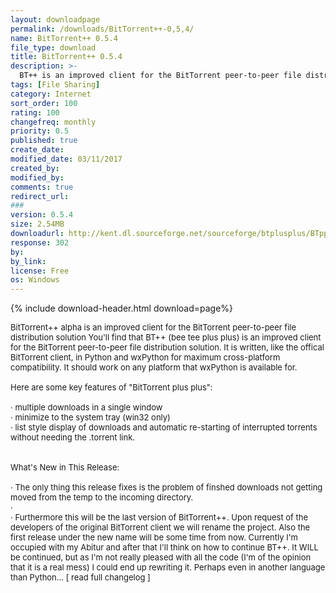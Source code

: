 ```yaml
---
layout: downloadpage
permalink: /downloads/BitTorrent++-0,5,4/
name: BitTorrent++ 0.5.4
file_type: download
title: BitTorrent++ 0.5.4
description: >-
  BT++ is an improved client for the BitTorrent peer-to-peer file distribution solution
tags: [File Sharing]
category: Internet
sort_order: 100
rating: 100
changefreq: monthly
priority: 0.5
published: true
create_date: 
modified_date: 03/11/2017
created_by: 
modified_by: 
comments: true
redirect_url: 
### 
version: 0.5.4
size: 2.54MB
downloadurl: http://kent.dl.sourceforge.net/sourceforge/btplusplus/BTpp 0.5.4 bin.exe
response: 302
by: 
by_link: 
license: Free
os: Windows
---
```


{% include download-header.html download=page%}

<p style="fix-download-text !important">
<p><font size="2">BitTorrent++ alpha is an improved client for the BitTorrent peer-to-peer file distribution solution You'll find that BT++ (bee tee plus plus) is an improved client for the BitTorrent peer-to-peer file distribution solution. It is written, like the offical <br />
BitTorrent client, in Python and wxPython for maximum cross-platform compatibility. It should work on any platform that wxPython is available for. <br />
<br />
Here are some key features of "BitTorrent plus plus": <br />
<br />
· multiple downloads in a single window <br />
· minimize to the system tray (win32 only) <br />
· list style display of downloads and automatic re-starting of interrupted torrents without needing the .torrent link. <br />
<br />
<br />
What's New in This Release: <br />
<br />
· The only thing this release fixes is the problem of finshed downloads not getting moved from the temp to the incoming directory. <br />
· <br />
· Furthermore this will be the last version of BitTorrent++. Upon request of the developers of the original BitTorrent client we will rename the project. Also the first release under the new name will be some time from now. Currently I'm occupied with my Abitur and after that I'll think on how to continue BT++. It WILL be continued, but as I'm not really pleased with all the code (I'm of the opinion that it is a real mess) I could end up rewriting it. Perhaps even in another language than Python... [ read full changelog ] <br />
<br />
<br />
</font></p></p>
